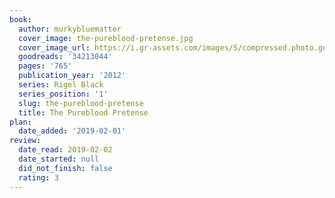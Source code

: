 ```yaml
---
book:
  author: murkybluematter
  cover_image: the-pureblood-pretense.jpg
  cover_image_url: https://i.gr-assets.com/images/S/compressed.photo.goodreads.com/books/1502729168l/34213044._SX98_.jpg
  goodreads: '34213044'
  pages: '765'
  publication_year: '2012'
  series: Rigel Black
  series_position: '1'
  slug: the-pureblood-pretense
  title: The Pureblood Pretense
plan:
  date_added: '2019-02-01'
review:
  date_read: 2019-02-02
  date_started: null
  did_not_finish: false
  rating: 3
---
```

